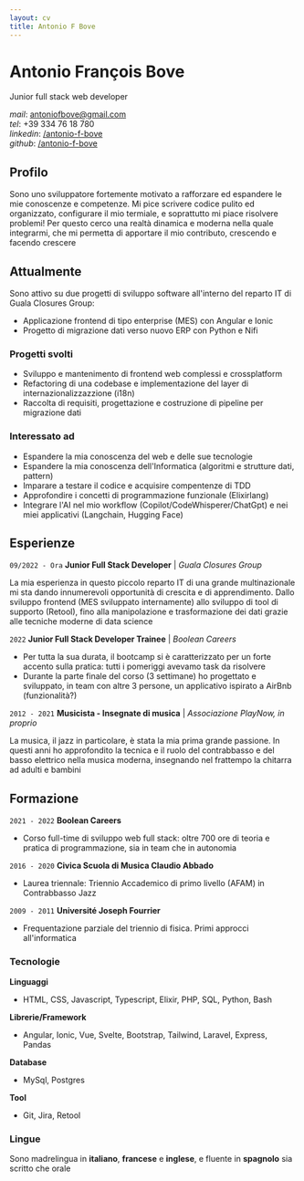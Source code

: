 ```yaml
---
layout: cv
title: Antonio F Bove
---
```

# Antonio François Bove
Junior full stack web developer

<div id="webaddress" class="contact-info">
    <!-- BUG: non manda la mail -->
    <!-- <ion-icon name="at-outline"></ion-icon> <a href="antoniofbove@gmail.com">antoniofbove@gmail.com</a> -->
    <!-- | <a href="http://en.wikipedia.org/wiki/Isaac_Newton">My wikipedia page</a> -->
    <!-- TODO: more contact info: location, tel, linkedin/github -->
    <!-- add icons -->
    <div><em>mail</em>: <a href="mailto:antoniofbove@gmail.com">antoniofbove@gmail.com</a></div>
    <div><em>tel</em>: +39 334 76 18 780</div>
    <div><em>linkedin</em>: <a href="https://www.linkedin.com/in/antonio-f-bove/">/antonio-f-bove</a></div>
    <div><em>github</em>: <a href="https://github.com/antonio-f-bove">/antonio-f-bove</a></div>
</div>

## Profilo

<!-- Ad un anno dall'inizio della mia prima esperienza professionale nel mondo del software sono alla ricerca di una realtà dove continuare ad imparare e a produrre software di qualità. Durante questo periodo ho potuto dimostrare le mie capacità in diversi ambiti:  -->


Sono uno sviluppatore fortemente motivato a rafforzare ed espandere le mie conoscenze e competenze. Mi pice scrivere codice pulito ed organizzato, configurare il mio termiale, e  soprattutto mi piace risolvere problemi! Per questo cerco una realtà dinamica e moderna nella quale integrarmi, che mi permetta di apportare il mio contributo, crescendo e facendo crescere


## Attualmente

Sono attivo su due progetti di sviluppo software all'interno del reparto IT di Guala Closures Group:
- Applicazione frontend di tipo enterprise (MES) con Angular e Ionic
- Progetto di migrazione dati verso nuovo ERP con Python e Nifi


### Progetti svolti

<!-- - Progettazione e sviluppo di un monolite  -->
- Sviluppo e mantenimento di frontend web complessi e crossplatform
- Refactoring di una codebase e implementazione del layer di internazionalizzazzione (i18n)
- Raccolta di requisiti, progettazione e costruzione di pipeline per migrazione dati


### Interessato ad

- Espandere la mia conoscenza del web e delle sue tecnologie
- Espandere la mia conoscenza dell'Informatica (algoritmi e strutture dati, pattern)
- Imparare a testare il codice e acquisire compentenze di TDD
- Approfondire i concetti di programmazione funzionale (Elixirlang)
- Integrare l'AI nel mio workflow (Copilot/CodeWhisperer/ChatGpt) e nei miei applicativi (Langchain, Hugging Face)


## Esperienze

`09/2022 - Ora`
__Junior Full Stack Developer__ | _Guala Closures Group_

La mia esperienza in questo piccolo reparto IT di una grande multinazionale mi sta dando innumerevoli opportunità di crescita e di apprendimento. Dallo sviluppo frontend (MES sviluppato internamente) allo sviluppo di tool di supporto (Retool), fino alla manipolazione e trasformazione dei dati grazie alle tecniche moderne di data science

`2022`
__Junior Full Stack Developer Trainee__ | _Boolean Careers_

- Per tutta la sua durata, il bootcamp si è caratterizzato per un forte accento sulla pratica: tutti i pomeriggi avevamo task da risolvere
- Durante la parte finale del corso (3 settimane) ho progettato e sviluppato, in team con altre 3 persone, un applicativo ispirato a AirBnb (funzionalità?)

`2012 - 2021`
__Musicista - Insegnate di musica__ | _Associazione PlayNow, in proprio_

La musica, il jazz in particolare, è stata la mia prima grande passione. In questi anni ho approfondito la tecnica e il ruolo del contrabbasso e del basso elettrico nella musica moderna, insegnando nel frattempo la chitarra ad adulti e bambini


## Formazione

`2021 - 2022`
__Boolean Careers__

- Corso full-time di sviluppo web full stack: oltre 700 ore di teoria e pratica di programmazione, sia in team che in autonomia

`2016 - 2020`
__Civica Scuola di Musica Claudio Abbado__

- Laurea triennale: Triennio Accademico di primo livello (AFAM) in Contrabbasso Jazz

`2009 - 2011`
__Université Joseph Fourrier__

- Frequentazione parziale del triennio di fisica. Primi approcci all'informatica


### Tecnologie

__Linguaggi__ 
- HTML, CSS, Javascript, Typescript, Elixir, PHP, SQL, Python, Bash

__Librerie/Framework__
- Angular, Ionic, Vue, Svelte, Bootstrap, Tailwind, Laravel, Express, Pandas

__Database__
- MySql, Postgres

__Tool__
- Git, Jira, Retool


### Lingue

Sono madrelingua in __italiano__, __francese__ e __inglese__, e fluente in __spagnolo__ sia scritto che orale
